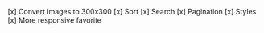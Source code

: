 [x] Convert images to 300x300
[x] Sort
[x] Search
[x] Pagination
[x] Styles
[x] More responsive favorite 
